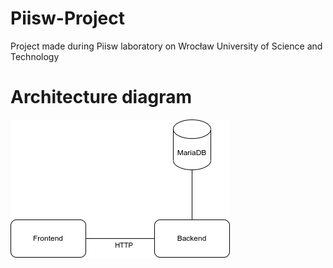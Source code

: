 # Piisw-Project
Project made during Piisw laboratory on Wrocław University of Science and Technology

# Architecture diagram
![Architecture diagram](architecture_diagram.png)
